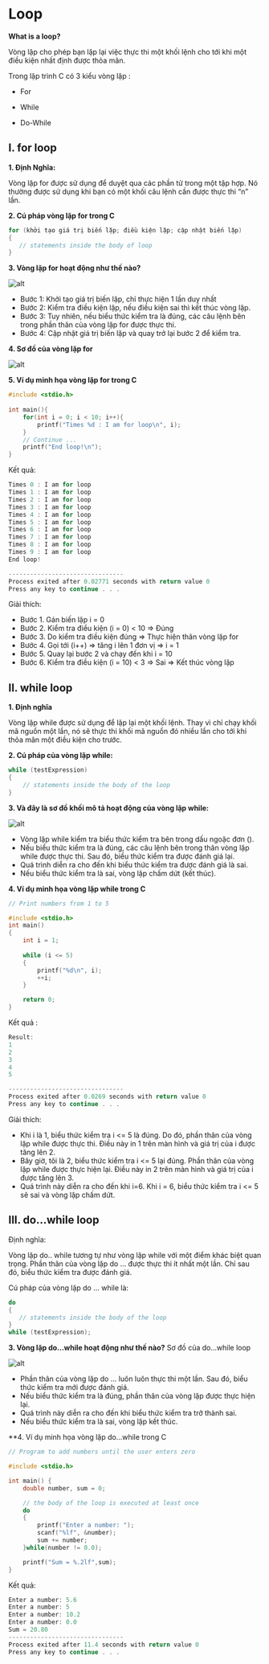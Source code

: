 # Loop

**What is a loop?**

Vòng lặp cho phép bạn lặp lại việc thực thi một khối lệnh cho tới khi một điều kiện nhất định được thỏa mãn.

Trong lập trình C có 3 kiểu vòng lặp :

- For

- While

- Do-While

## I. for loop

**1. Định Nghĩa:**

Vòng lặp for được sử dụng để duyệt qua các phần tử trong một tập hợp. Nó thường được sử dụng khi bạn có một khối câu lệnh cần được thực thi “n” lần.

**2. Cú pháp vòng lặp for trong C**

```c
for (khởi tạo giá trị biến lặp; điều kiện lặp; cập nhật biến lặp)
{
   // statements inside the body of loop
}
```
**3. Vòng lặp for hoạt động như thế nào?**

![alt](https://github.com/AnestLearning/Course-C-Fundamentals/blob/master/Images/for-loop-structure-in-c.png)

- Bước 1: Khởi tạo giá trị biến lặp, chỉ thực hiện 1 lần duy nhất
- Bước 2: Kiểm tra điều kiện lặp, nếu điều kiện sai thì kết thúc vòng lặp.
- Bước 3: Tuy nhiên, nếu biểu thức kiểm tra là đúng, các câu lệnh bên trong phần thân của vòng lặp for được thực thi.
- Bước 4: Cập nhật giá trị biến lặp và quay trở lại bước 2 để kiểm tra.

**4. Sơ đồ của vòng lặp for**

![alt](https://github.com/AnestLearning/Course-C-Fundamentals/blob/master/Images/v%C3%B2ng-l%E1%BA%B7p-for.jpg)

**5. Ví dụ minh họa vòng lặp for trong C**

```c
#include <stdio.h>
 
int main(){
    for(int i = 0; i < 10; i++){
        printf("Times %d : I am for loop\n", i);
    }
    // Continue ...
    printf("End loop!\n");
}
```
Kết quả:

```c
Times 0 : I am for loop
Times 1 : I am for loop
Times 2 : I am for loop
Times 3 : I am for loop
Times 4 : I am for loop
Times 5 : I am for loop
Times 6 : I am for loop
Times 7 : I am for loop
Times 8 : I am for loop
Times 9 : I am for loop
End loop!

--------------------------------
Process exited after 0.02771 seconds with return value 0
Press any key to continue . . .
```

Giải thích:
- Bước 1. Gán biến lặp i = 0
- Bước 2. Kiểm tra điều kiện (i = 0) < 10 => Đúng
- Bước 3. Do kiểm tra điều kiện đúng => Thực hiện thân vòng lặp for
- Bước 4. Gọi tới (i++) => tăng i lên 1 đơn vị => i = 1
- Bước 5. Quay lại bước 2 và chạy đến khi i = 10
- Bước 6. Kiểm tra điều kiện (i = 10) < 3 => Sai => Kết thúc vòng lặp

## II. while loop

**1. Định nghĩa**

Vòng lặp while được sử dụng để lặp lại một khối lệnh. Thay vì chỉ chạy khối mã nguồn một lần, nó sẽ thực thi khối mã nguồn đó nhiều lần cho tới khi thỏa mãn một điều kiện cho trước.

**2. Cú pháp của vòng lặp while:**

```c
while (testExpression) 
{
    // statements inside the body of the loop 
}
```

**3. Và đây là sơ đồ khối mô tả hoạt động của vòng lặp while:**

![alt](https://github.com/AnestLearning/Course-C-Fundamentals/blob/master/Images/c-while-loop_0.jpg)

- Vòng lặp while kiểm tra biểu thức kiểm tra bên trong dấu ngoặc đơn ().
- Nếu biểu thức kiểm tra là đúng, các câu lệnh bên trong thân vòng lặp while được thực thi. Sau đó, biểu thức kiểm tra được đánh giá lại.
- Quá trình diễn ra cho đến khi biểu thức kiểm tra được đánh giá là sai.
- Nếu biểu thức kiểm tra là sai, vòng lặp chấm dứt (kết thúc).

**4. Ví dụ minh họa vòng lặp while trong C**

```c
// Print numbers from 1 to 5

#include <stdio.h>
int main()
{
    int i = 1;
    
    while (i <= 5)
    {
        printf("%d\n", i);
        ++i;
    }

    return 0;
}
```

Kết quả :

```c
Result:
1
2
3
4
5

--------------------------------
Process exited after 0.0269 seconds with return value 0
Press any key to continue . . .
```
Giải thích:
- Khi i là 1, biểu thức kiểm tra i <= 5 là đúng. Do đó, phần thân của vòng lặp while được thực thi. Điều này in 1 trên màn hình và giá trị của i được tăng lên 2.
- Bây giờ, tôi là 2, biểu thức kiểm tra i <= 5 lại đúng. Phần thân của vòng lặp while được thực hiện lại. Điều này in 2 trên màn hình và giá trị của i được tăng lên 3.
- Quá trình này diễn ra cho đến khi i=6. Khi i = 6, biểu thức kiểm tra i <= 5 sẽ sai và vòng lặp chấm dứt.

## III. do...while loop

Định nghĩa:

Vòng lặp do.. while tương tự như vòng lặp while với một điểm khác biệt quan trọng. Phần thân của vòng lặp do ... được thực thi ít nhất một lần. Chỉ sau đó, biểu thức kiểm tra được đánh giá.

Cú pháp của vòng lặp do ... while là:

```c
do
{
   // statements inside the body of the loop
}
while (testExpression);
```
**3. Vòng lặp do...while hoạt động như thế nào?**
Sơ đồ của do...while loop

![alt](https://github.com/AnestLearning/Course-C-Fundamentals/blob/master/Images/c-do-while-loop_0.jpg)

- Phần thân của vòng lặp do ... luôn luôn thực thi một lần. Sau đó, biểu thức kiểm tra mới được đánh giá.
- Nếu biểu thức kiểm tra là đúng, phần thân của vòng lặp được thực hiện lại.
- Quá trình này diễn ra cho đến khi biểu thức kiểm tra trở thành sai.
- Nếu biểu thức kiểm tra là sai, vòng lặp kết thúc.

**4. Ví dụ minh họa vòng lặp do...while trong C

```c
// Program to add numbers until the user enters zero

#include <stdio.h>

int main() {
    double number, sum = 0;

    // the body of the loop is executed at least once
    do
    {
        printf("Enter a number: ");
        scanf("%lf", &number);
        sum += number;
    }while(number != 0.0);

    printf("Sum = %.2lf",sum);
}
```
Kết quả:

```c
Enter a number: 5.6
Enter a number: 5
Enter a number: 10.2
Enter a number: 0.0
Sum = 20.80
--------------------------------
Process exited after 11.4 seconds with return value 0
Press any key to continue . . .
```
